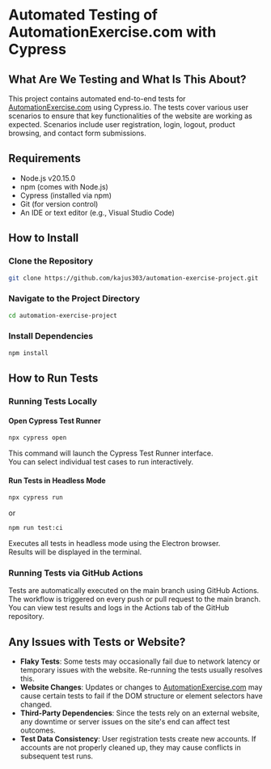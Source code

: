 # Automated Testing of AutomationExercise.com with Cypress

## What Are We Testing and What Is This About?
This project contains automated end-to-end tests for [AutomationExercise.com](https://automationexercise.com) using Cypress.io. The tests cover various user scenarios to ensure that key functionalities of the website are working as expected. Scenarios include user registration, login, logout, product browsing, and contact form submissions.

## Requirements
- Node.js v20.15.0
- npm (comes with Node.js)
- Cypress (installed via npm)
- Git (for version control)
- An IDE or text editor (e.g., Visual Studio Code)

## How to Install

### Clone the Repository
```bash
git clone https://github.com/kajus303/automation-exercise-project.git
```

### Navigate to the Project Directory
```bash
cd automation-exercise-project
```

### Install Dependencies
```bash
npm install
```

## How to Run Tests

### Running Tests Locally

#### Open Cypress Test Runner
```bash
npx cypress open
```
This command will launch the Cypress Test Runner interface.  
You can select individual test cases to run interactively.

#### Run Tests in Headless Mode
```bash
npx cypress run
```
or
```bash
npm run test:ci
```
Executes all tests in headless mode using the Electron browser.  
Results will be displayed in the terminal.

### Running Tests via GitHub Actions
Tests are automatically executed on the main branch using GitHub Actions.  
The workflow is triggered on every push or pull request to the main branch.  
You can view test results and logs in the Actions tab of the GitHub repository.

## Any Issues with Tests or Website?
- **Flaky Tests**: Some tests may occasionally fail due to network latency or temporary issues with the website. Re-running the tests usually resolves this.
- **Website Changes**: Updates or changes to [AutomationExercise.com](https://automationexercise.com) may cause certain tests to fail if the DOM structure or element selectors have changed.
- **Third-Party Dependencies**: Since the tests rely on an external website, any downtime or server issues on the site's end can affect test outcomes.
- **Test Data Consistency**: User registration tests create new accounts. If accounts are not properly cleaned up, they may cause conflicts in subsequent test runs.
